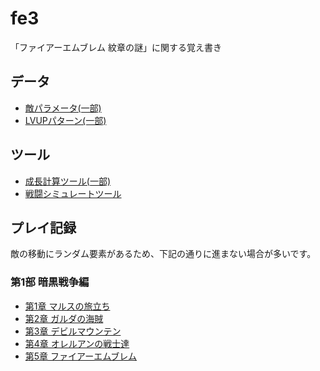 # fe3
「ファイアーエムブレム 紋章の謎」に関する覚え書き

## データ

* [敵パラメータ(一部)](data/enemy.md)
* [LVUPパターン(一部)](data/lvup.md)

## ツール

* [成長計算ツール(一部)](tools/grow-tool.js)
* [戦闘シミュレートツール](tools/battle-tool.js)

## プレイ記録

敵の移動にランダム要素があるため、下記の通りに進まない場合が多いです。

### 第1部 暗黒戦争編

* [第1章 マルスの旅立ち](logs/1-1.md)
* [第2章 ガルダの海賊](logs/1-2.md)
* [第3章 デビルマウンテン](logs/1-3.md)
* [第4章 オレルアンの戦士達](logs/1-4.md)
* [第5章 ファイアーエムブレム](logs/1-5.md)
